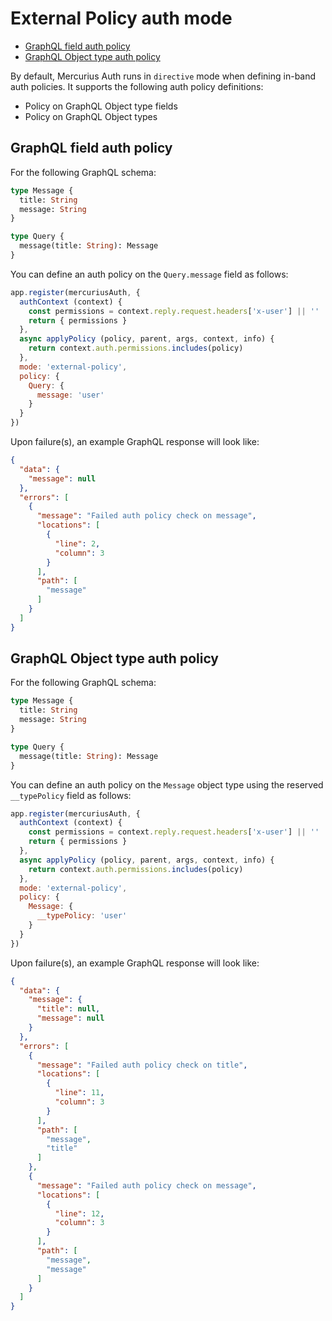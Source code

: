 # External Policy auth mode

- [GraphQL field auth policy](#graphql-field-auth-policy)
- [GraphQL Object type auth policy](#graphql-object-type-auth-policy)

By default, Mercurius Auth runs in `directive` mode when defining in-band auth policies. It supports the following auth policy definitions:

- Policy on GraphQL Object type fields
- Policy on GraphQL Object types

## GraphQL field auth policy

For the following GraphQL schema:

```graphql
type Message {
  title: String
  message: String
}

type Query {
  message(title: String): Message
}
```

You can define an auth policy on the `Query.message` field as follows:

```js
app.register(mercuriusAuth, {
  authContext (context) {
    const permissions = context.reply.request.headers['x-user'] || ''
    return { permissions }
  },
  async applyPolicy (policy, parent, args, context, info) {
    return context.auth.permissions.includes(policy)
  },
  mode: 'external-policy',
  policy: {
    Query: {
      message: 'user'
    }
  }
})
```

Upon failure(s), an example GraphQL response will look like:

```json
{
  "data": {
    "message": null
  },
  "errors": [
    {
      "message": "Failed auth policy check on message",
      "locations": [
        {
          "line": 2,
          "column": 3
        }
      ],
      "path": [
        "message"
      ]
    }
  ]
}
```

## GraphQL Object type auth policy

For the following GraphQL schema:

```graphql
type Message {
  title: String
  message: String
}

type Query {
  message(title: String): Message
}
```

You can define an auth policy on the `Message` object type using the reserved `__typePolicy` field as follows:

```js
app.register(mercuriusAuth, {
  authContext (context) {
    const permissions = context.reply.request.headers['x-user'] || ''
    return { permissions }
  },
  async applyPolicy (policy, parent, args, context, info) {
    return context.auth.permissions.includes(policy)
  },
  mode: 'external-policy',
  policy: {
    Message: {
      __typePolicy: 'user'
    }
  }
})
```

Upon failure(s), an example GraphQL response will look like:

```json
{
  "data": {
    "message": {
      "title": null,
      "message": null
    }
  },
  "errors": [
    {
      "message": "Failed auth policy check on title",
      "locations": [
        {
          "line": 11,
          "column": 3
        }
      ],
      "path": [
        "message",
        "title"
      ]
    },
    {
      "message": "Failed auth policy check on message",
      "locations": [
        {
          "line": 12,
          "column": 3
        }
      ],
      "path": [
        "message",
        "message"
      ]
    }
  ]
}
```